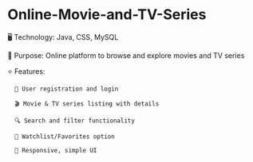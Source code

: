 # Online-Movie-and-TV-Series
🖥 Technology: Java, CSS, MySQL

🎯 Purpose: Online platform to browse and explore movies and TV series

⭐ Features:

      👤 User registration and login

      🎬 Movie & TV series listing with details

      🔍 Search and filter functionality

      📌 Watchlist/Favorites option

      📱 Responsive, simple UI
